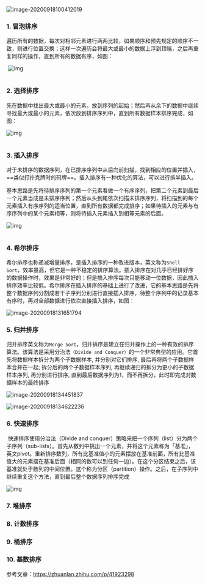![image-20200918100412019](https://pictures.huazai.fun/uPic/image-20200918100412019.png)



### 1. 冒泡排序

​		遍历所有的数据，每次对相邻元素进行两两比较，如果顺序和预先规定的顺序不一致，则进行位置交换；这样一次遍历会将最大或最小的数据上浮到顶端，之后再重复同样的操作，直到所有的数据有序，如图：

​		![img](https://pictures.huazai.fun/uPic/v2-b7d216a5b292cf3a5412bbc7fbb56a9e_b.webp)

```java

```



### 2. 选择排序

​		先在数据中找出最大或最小的元素，放到序列的起始；然后再从余下的数据中继续寻找最大或最小的元素，依次放到排序序列中，直到所有数据样本排序完成，如图：

![img](https://pictures.huazai.fun/uPic/v2-44be35da53ae9ee564ce444542a43d10_b.webp)

```java

```



### 3. 插入排序

​		对于未排序的数据序列，在已排序序列中从后向前扫描，找到相应的位置并插入，==类似打扑克牌时的码牌==。插入排序有一种优化的算法，可以进行拆半插入。

​		基本思路是先将待排序序列的第一个元素看做一个有序序列，把第二个元素到最后一个元素当成是未排序序列；然后从头到尾依次扫描未排序序列，将扫描到的每个元素插入有序序列的适当位置，直到所有数据都完成排序；如果待插入的元素与有序序列中的某个元素相等，则将待插入元素插入到相等元素的后面。

![img](https://pictures.huazai.fun/uPic/v2-be81c151f38d8923fe1ede31ac530ac4_b.webp)

```java

```



### 4. 希尔排序

​		希尔排序也称递减增量排序，是插入排序的一种改进版本，英文称为`Shell Sort`，效率虽高，但它是一种不稳定的排序算法。插入排序在对几乎已经排好序的数据操作时，效果是非常好的；但是插入排序每次只能移动一位数据，因此插入排序效率比较低。希尔排序在插入排序的基础上进行了改进，它的基本思路是先将整个数据序列分割成若干子序列分别进行直接插入排序，待整个序列中的记录基本有序时，再对全部数据进行依次直接插入排序，如图：

![image-20200918131651794](https://pictures.huazai.fun/uPic/image-20200918131651794.png)

### 5. 归并排序

​		归并排序英文称为`Merge Sort`，归并排序是建立在归并操作上的一种有效的排序算法。该算法是采用分治法`（Divide and Conquer）`的一个非常典型的应用。它首先将数据样本拆分为两个子数据样本, 并分别对它们排序, 最后再将两个子数据样本合并在一起; 拆分后的两个子数据样本序列, 再继续递归的拆分为更小的子数据样本序列, 再分别进行排序, 直到最后数据序列为1，而不再拆分，此时即完成对数据样本的最终排序

![image-20200918134451837](https://pictures.huazai.fun/uPic/image-20200918134451837.png)

![image-20200918134622236](https://pictures.huazai.fun/uPic/image-20200918134622236.png)

### 6. 快速排序

​		快速排序使用分治法（Divide and conquer）策略来把一个序列（list）分为两个子序列（sub-lists）。首先从数列中挑出一个元素，并将这个元素称为「基准」，英文pivot。重新排序数列，所有比基准值小的元素摆放在基准前面，所有比基准值大的元素摆在基准后面（相同的数可以到任何一边）。在这个分区结束之后，该基准就处于数列的中间位置。这个称为分区（partition）操作。之后，在子序列中继续重复这个方法，直到最后整个数据序列排序完成

![img](https://pictures.huazai.fun/uPic/v2-71c0f1c0ceb0e053c423426e7f343602_b.webp)

### 7. 堆排序

### 8. 计数排序

### 9. 桶排序

### 10. 基数排序





参考文章：https://zhuanlan.zhihu.com/p/41923298